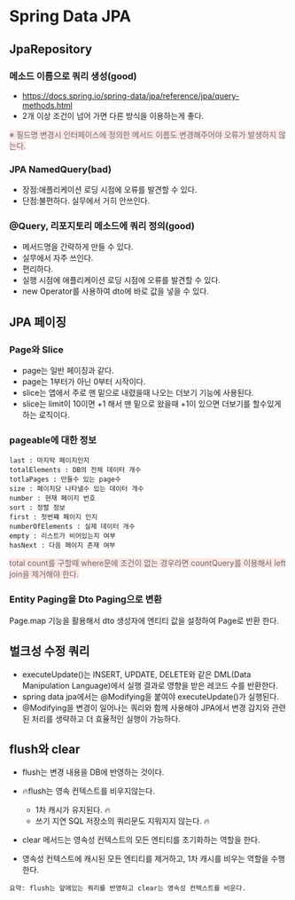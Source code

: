# Spring Data JPA

## JpaRepository
### 메소드 이름으로 쿼리 생성(good)
* https://docs.spring.io/spring-data/jpa/reference/jpa/query-methods.html
* 2개 이상 조건이 넘어 가면 다른 방식을 이용하는게 좋다.

<span style="background-color:#FFE6E6; color:dimgray">
※ 필드명 변경시 인터페이스에 정의한 메서드 이름도 변경해주어야 오류가 발생하지 않는다.
</span>

### JPA NamedQuery(bad)
* 장점:애플리케이션 로딩 시점에 오류를 발견할 수 있다.
* 단점:불편하다. 실무에서 거히 안쓰인다.

### @Query, 리포지토리 메소드에 쿼리 정의(good)
* 메서드명을 간략하게 만들 수 있다.
* 실무에서 자주 쓰인다.
* 편리하다.
* 실행 시점에 애플리케이션 로딩 시점에 오류를 발견할 수 있다.
* new Operator를 사용하여 dto에 바로 값을 넣을 수 있다.

## JPA 페이징
### Page와 Slice
* page는 일반 페이징과 같다.
* page는 1부터가 아닌 0부터 시작이다.
* slice는 앱에서 주로 맨 밑으로 내렸을때 나오는 더보기 기능에 사용된다.
* slice는 limit이 10이면 +1 해서 맨 밑으로 왔을때 +1이 있으면 더보기를 할수있게 하는 로직이다.

### pageable에 대한 정보
```
last : 마지막 페이지인지
totalElements : DB의 전체 데이터 개수
totlaPages : 만들수 있는 page수
size : 페이지당 나타낼수 있는 데이터 개수
number : 현재 페이지 번호
sort : 정렬 정보
first : 첫번쨰 페이지 인지
numberOfElements : 실제 데이터 개수 
empty : 리스트가 비어있는지 여부
hasNext : 다음 페이지 존재 여부
```

<span style="background-color:#FFE6E6; color:dimgray">
total count를 구할때 where문에 조건이 없는 경우라면 countQuery를 이용해서 left join을 제거해야 한다.
</span>

### Entity Paging을 Dto Paging으로 변환
Page.map 기능을 활용해서 dto 생성자에 엔티티 값을 설정하여 Page<DTO>로 반환 한다.


## 벌크성 수정 쿼리
* executeUpdate()는 INSERT, UPDATE, DELETE와 같은 DML(Data Manipulation Language)에서 실행 결과로 영향을 받은 레코드 수를 반환한다.
* spring data jpa에서는 @Modifying을 붙여야 executeUpdate()가 실행된다.
* @Modifying을 변경이 일어나는 쿼리와 함께 사용해야 JPA에서 변경 감지와 관련된 처리를 생략하고 더 효율적인 실행이 가능하다.


## flush와 clear
* flush는 변경 내용을 DB에 반영하는 것이다.
* 🔥flush는 영속 컨텍스트를 비우지않는다.
  * 1차 캐시가 유지된다. 🔥 
  * 쓰기 지연 SQL 저장소의 쿼리문도 지워지지 않는다. 🔥

* clear 메서드는 영속성 컨텍스트의 모든 엔티티를 초기화하는 역할을 한다.
* 영속성 컨텍스트에 캐시된 모든 엔티티를 제거하고, 1차 캐시를 비우는 역할을 수행한다.

```
요약: flush는 앞에있는 쿼리를 반영하고 clear는 영속성 컨텍스트를 비운다.
```











